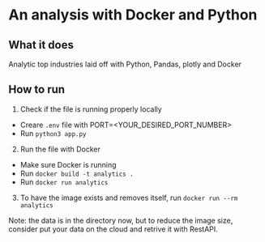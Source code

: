 # An analysis with Docker and Python

## What it does
Analytic top industries laid off with Python, Pandas, plotly and Docker

## How to run
1. Check if the file is running properly locally
- Creare `.env` file with PORT=<YOUR_DESIRED_PORT_NUMBER>
- Run `python3 app.py`

2. Run the file with Docker
- Make sure Docker is running
- Run `docker build -t analytics . `
- Run `docker run analytics`

3. To have the image exists and removes itself, run `docker run --rm analytics`

Note: the data is in the directory now, but to reduce the image size, consider put your data on the cloud and retrive it with RestAPI. 
